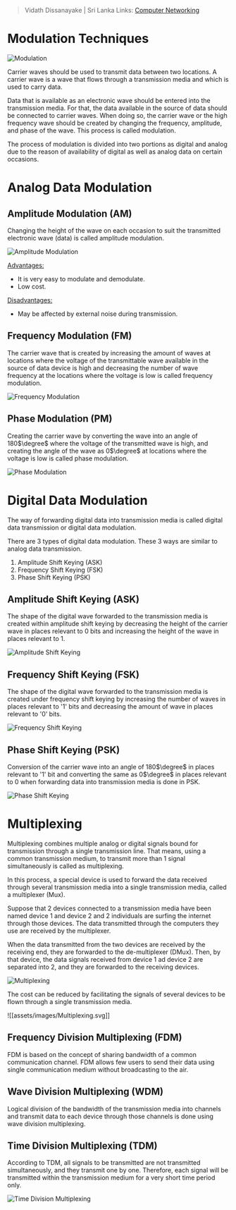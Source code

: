  > Vidath Dissanayake | Sri Lanka
> Links: [Computer Networking](Computer%20Networking.md)

# Modulation Techniques

![Modulation](assets/images/Modulation.svg)

Carrier waves should be used to transmit data between two locations. A carrier wave is a wave that flows through a transmission media and which is used to carry data.

Data that is available as an electronic wave should be entered into the transmission media. For that, the data available in the source of data should be connected to carrier waves. When doing so, the carrier wave or the high frequency wave should be created by changing the frequency, amplitude, and phase of the wave. This process is called modulation.

The process of modulation is divided into two portions as digital and analog due to the reason of availability of digital as well as analog data on certain occasions. 


# Analog Data Modulation

## Amplitude Modulation (AM)

Changing the height of the wave on each occasion to suit the transmitted electronic wave (data) is called amplitude modulation.

![Amplitude Modulation](assets/images/AM.png)

<u>Advantages:</u>
- It is very easy to modulate and demodulate.
- Low cost.

<u>Disadvantages:</u>
- May be affected by external noise during transmission.

## Frequency Modulation (FM)

The carrier wave that is created by increasing the amount of waves at locations where the voltage of the transmittable wave available in the source of data device is high and decreasing the number of wave frequency at the locations where the voltage is low is called frequency modulation.

![Frequency Modulation](assets/images/FM.png)

## Phase Modulation (PM)

Creating the carrier wave by converting the wave into an angle of 180$\degree$ where the voltage of the transmitted wave is high, and creating the angle of the wave as 0$\degree$ at locations where the voltage is low is called phase modulation.

![Phase Modulation](assets/images/PM.png)


# Digital Data Modulation

The way of forwarding digital data into transmission media is called digital data transmission or digital data modulation.

There are 3 types of digital data modulation. These 3 ways are similar to analog data transmission.
1. Amplitude Shift Keying (ASK)
2. Frequency Shift Keying (FSK)
3. Phase Shift Keying (PSK)

## Amplitude Shift Keying (ASK)

The shape of the digital wave forwarded to the transmission media is created within amplitude shift keying by decreasing the height of the carrier wave in places relevant to 0 bits and increasing the height of the wave in places relevant to 1.

![Amplitude Shift Keying](assets/images/ASK.png)

## Frequency Shift Keying (FSK)

The shape of the digital wave forwarded to the transmission media is created under frequency shift keying by increasing the number of waves in places relevant to '1' bits and decreasing the amount of wave in places relevant to '0' bits.

![Frequency Shift Keying](assets/images/FSK.png)

## Phase Shift Keying (PSK)

Conversion of the carrier wave into an angle of 180$\degree$ in places relevant to '1' bit and converting the same as 0$\degree$ in places relevant to 0 when forwarding data into transmission media is done in PSK.

![Phase Shift Keying](assets/images/PSK.png)


# Multiplexing

Multiplexing combines multiple analog or digital signals bound for transmission through a single transmission line. That means, using a common transmission medium, to transmit more than 1 signal simultaneously is called as multiplexing. 

In this process, a special device is used to forward the data received through several transmission media into a single transmission media, called a multiplexer (Mux).

Suppose that 2 devices connected to a transmission media have been named device 1 and device 2 and 2 individuals are surfing the internet through those devices. The data transmitted through the computers they use are received by the multiplexer.

When the data transmitted from the two devices are received by the receiving end, they are forwarded to the de-multiplexer (DMux). Then, by that device, the data signals received from device 1 ad device 2 are separated into 2, and they are forwarded to the receiving devices.

![Multiplexing](assets/images/Multiplexing.png)

The cost can be reduced by facilitating the signals of several devices to be flown through a single transmission media.

![[assets/images/Multiplexing.svg]]

## Frequency Division Multiplexing (FDM)

FDM is based on the concept of sharing bandwidth of a common communication channel. FDM allows few users to send their data using single communication medium without broadcasting to the air.

## Wave Division Multiplexing (WDM)

Logical division of the bandwidth of the transmission media into channels and transmit data to each device through those channels is done using wave division multiplexing. 

## Time Division Multiplexing (TDM)

According to TDM, all signals to be transmitted are not transmitted simultaneously, and they transmit one by one. Therefore, each signal will be transmitted within the transmission medium for a very short time period only.

![Time Division Multiplexing](assets/images/TDM.png)